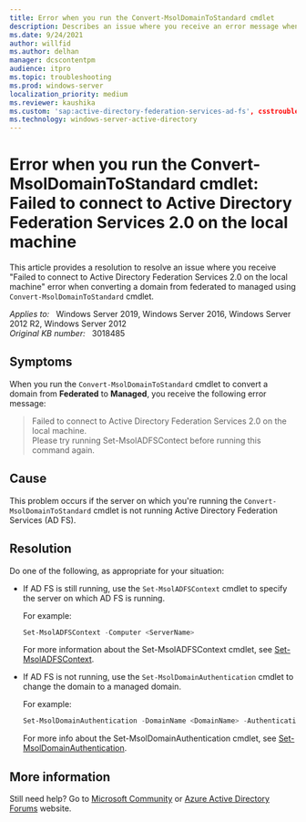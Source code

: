 ```yaml
---
title: Error when you run the Convert-MsolDomainToStandard cmdlet
description: Describes an issue where you receive an error message when converting a domain from federated to managed using Convert-MsolDomainToStandard cmdlet. Provides a resolution.
ms.date: 9/24/2021
author: willfid
ms.author: delhan
manager: dcscontentpm
audience: itpro
ms.topic: troubleshooting
ms.prod: windows-server
localization_priority: medium
ms.reviewer: kaushika
ms.custom: 'sap:active-directory-federation-services-ad-fs', csstroubleshoot, has-azure-ad-ps-ref
ms.technology: windows-server-active-directory
---
```

# Error when you run the Convert-MsolDomainToStandard cmdlet: Failed to connect to Active Directory Federation Services 2.0 on the local machine

This article provides a resolution to resolve an issue where you receive "Failed to connect to Active Directory Federation Services 2.0 on the local machine" error when converting a domain from federated to managed using `Convert-MsolDomainToStandard` cmdlet.

_Applies to:_ &nbsp; Windows Server 2019, Windows Server 2016, Windows Server 2012 R2, Windows Server 2012  
_Original KB number:_ &nbsp; 3018485

## Symptoms

When you run the `Convert-MsolDomainToStandard` cmdlet to convert a domain from **Federated** to **Managed**, you receive the following error message:

> Failed to connect to Active Directory Federation Services 2.0 on the local machine.  
Please try running Set-MsolADFSContect before running this command again.

## Cause

This problem occurs if the server on which you're running the `Convert-MsolDomainToStandard` cmdlet is not running Active Directory Federation Services (AD FS).

## Resolution

Do one of the following, as appropriate for your situation:

- If AD FS is still running, use the `Set-MsolADFSContext` cmdlet to specify the server on which AD FS is running.

    For example:

    ```powershell
    Set-MsolADFSContext -Computer <ServerName>
    ```

    For more information about the Set-MsolADFSContext cmdlet, see [Set-MsolADFSContext](/previous-versions/azure/dn194087(v=azure.100)).

- If AD FS is not running, use the `Set-MsolDomainAuthentication` cmdlet to change the domain to a managed domain.

    For example:

    ```powershell
    Set-MsolDomainAuthentication -DomainName <DomainName> -Authentication Managed
    ```

    For more info about the Set-MsolDomainAuthentication cmdlet, see [Set-MsolDomainAuthentication](/previous-versions/azure/dn194112(v=azure.100)).

## More information

Still need help? Go to [Microsoft Community](https://answers.microsoft.com/) or [Azure Active Directory Forums](https://social.msdn.microsoft.com/Forums/home?forum=windowsazuread) website.
